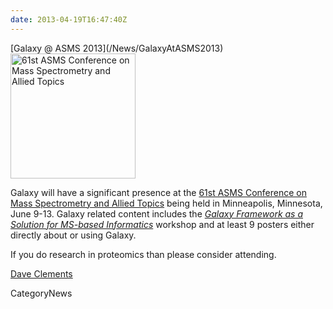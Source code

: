 ```yaml
---
date: 2013-04-19T16:47:40Z
---
```

<div class='newsItemHeader'>[Galaxy @ ASMS 2013](/News/GalaxyAtASMS2013)</div>

<div class='right'><a href='/Events/ASMS2013'><img src='/Images/Logos/ASMS2013.jpg' alt='61st ASMS Conference on Mass Spectrometry and Allied Topics' width=200" /></a></div>

Galaxy will have a significant presence at the [61st ASMS Conference on Mass Spectrometry and Allied Topics](/Events/ASMS2013) being held in Minneapolis, Minnesota, June 9-13.  Galaxy related content includes the *[Galaxy Framework as a Solution for MS-based Informatics](/Events/ASMS2013#workshop_the_galaxy_framework_as_a_solution_for_ms-based_informatics)* workshop and at least 9 posters either directly about or using Galaxy.

If you do research in proteomics than please consider attending.

[Dave Clements](/DaveClements)


CategoryNews

